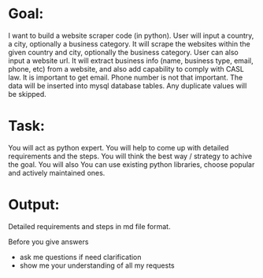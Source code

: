 # Goal:
I want to build a website scraper code (in python).
User will input a country, a city, optionally a business category.
It will scrape the websites within the given country and city, optionally the business category.
User can also input a website url.
It will extract business info (name, business type, email, phone, etc) from a website, and also add capability to comply with CASL law.
It is important to get email. Phone number is not that important.
The data will be inserted into mysql database tables.
Any duplicate values will be skipped.


# Task:
You will act as python expert.
You will help to come up with detailed requirements and the steps.
You will think the best way / strategy to achive the goal.
You will also 
You can use existing python libraries, choose popular and actively maintained ones.

# Output:
Detailed requirements and steps in md file format.

Before you give answers
- ask me questions if need clarification
- show me your understanding of all my requests
